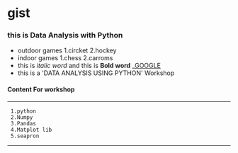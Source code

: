 # gist
### this is Data Analysis with Python
- outdoor games
        1.circket
	2.hockey
- indoor games
        1.chess
	2.carroms
- this is *italic word* and this is **Bold word**
_[GOOGLE](http://www.google.com)
- this is a 'DATA ANALYSIS USING PYTHON' Workshop
#### Content For workshop
***
     1.python
     2.Numpy
     3.Pandas
     4.Matplot lib
     5.seapron
***


